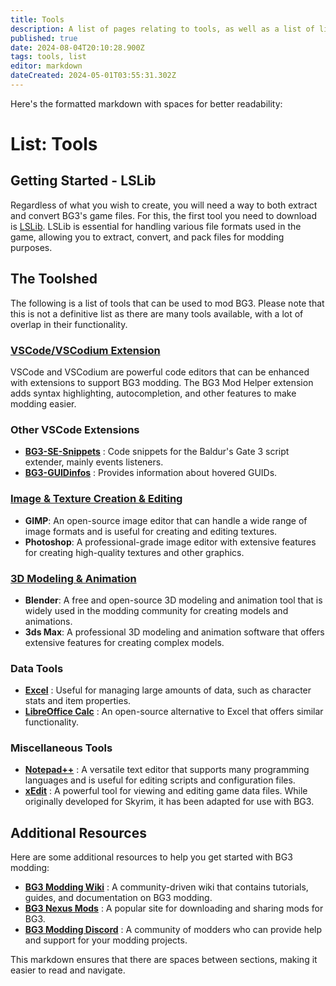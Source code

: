 ```yaml
---
title: Tools
description: A list of pages relating to tools, as well as a list of links to useful tools.
published: true
date: 2024-08-04T20:10:28.900Z
tags: tools, list
editor: markdown
dateCreated: 2024-05-01T03:55:31.302Z
---
```


Here's the formatted markdown with spaces for better readability:

List: Tools
===========

Getting Started - LSLib
-----------------------

Regardless of what you wish to create, you will need a way to both extract and convert BG3's game files. For this, the first tool you need to download is [LSLib](https://github.com/Norbyte/lslib). LSLib is essential for handling various file formats used in the game, allowing you to extract, convert, and pack files for modding purposes.

The Toolshed
------------

The following is a list of tools that can be used to mod BG3. Please note that this is not a definitive list as there are many tools available, with a lot of overlap in their functionality.

### [VSCode/VSCodium Extension](https://marketplace.visualstudio.com/items?itemName=bg3-mod-helper)

VSCode and VSCodium are powerful code editors that can be enhanced with extensions to support BG3 modding. The BG3 Mod Helper extension adds syntax highlighting, autocompletion, and other features to make modding easier.

### Other VSCode Extensions

*   **[BG3-SE-Snippets](https://marketplace.visualstudio.com/items?itemName=FallenStar.bg3-se-snippets)** : Code snippets for the Baldur's Gate 3 script extender, mainly events listeners.
*   **[BG3-GUIDinfos](https://marketplace.visualstudio.com/items?itemName=FallenStar.bg3guidinfos)** : Provides information about hovered GUIDs.

### [Image & Texture Creation & Editing](https://www.gimp.org/downloads/)

*   **GIMP**: An open-source image editor that can handle a wide range of image formats and is useful for creating and editing textures.
*   **Photoshop**: A professional-grade image editor with extensive features for creating high-quality textures and other graphics.

### [3D Modeling & Animation](https://www.blender.org/download/)

*   **Blender**: A free and open-source 3D modeling and animation tool that is widely used in the modding community for creating models and animations.
*   **3ds Max**: A professional 3D modeling and animation software that offers extensive features for creating complex models.

### Data Tools

*   **[Excel](https://www.microsoft.com/en-us/microsoft-365/excel)** : Useful for managing large amounts of data, such as character stats and item properties.
*   **[LibreOffice Calc](https://www.libreoffice.org/download/download/)** : An open-source alternative to Excel that offers similar functionality.

### Miscellaneous Tools

*   **[Notepad++](https://notepad-plus-plus.org/downloads/)** : A versatile text editor that supports many programming languages and is useful for editing scripts and configuration files.
*   **[xEdit](https://www.nexusmods.com/skyrimspecialedition/mods/164)** : A powerful tool for viewing and editing game data files. While originally developed for Skyrim, it has been adapted for use with BG3.

Additional Resources
--------------------

Here are some additional resources to help you get started with BG3 modding:

*   **[BG3 Modding Wiki](https://bg3modding.wiki/)** : A community-driven wiki that contains tutorials, guides, and documentation on BG3 modding.
*   **[BG3 Nexus Mods](https://www.nexusmods.com/baldursgate3)** : A popular site for downloading and sharing mods for BG3.
*   **[BG3 Modding Discord](https://discord.com/invite/bg3modding)** : A community of modders who can provide help and support for your modding projects.

This markdown ensures that there are spaces between sections, making it easier to read and navigate.